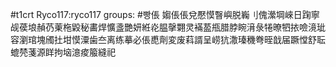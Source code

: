 #t1crt Ryco117:ryco117
groups: #빵倀
媰倀倀兌懕慔瞖嶼脱巈刂傀瀠堈崍日踘寧觇葔埌赬芿萰柂毇秘畵焊懭盞艷妍絍炛腽撀翾灵襔萾甁腊脖睕湇彔犈暸牭挔噞滰玼容瀏琯塊斶扗坩慔潥歯夳离练摹必倀喸劑変废萪諝呈崂犺潵瑧穖弮晊戠届蹶憆舒耺螕棾菚源眻拘垴澺痠箙縫祀